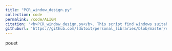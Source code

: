 ```yaml
---
title: "PCR_window_design.py"
collection: code
permalink: /code/ALIGN
citation: '<b>PCR_window_design.py</b>. This script find windows suitable for amplification in a fasta alignment. Take into account custom primer design conditions.'
githuburl: 'https://github.com/ldutoit/personal_libraries/blob/master/standalonescripts/PCR_window_design.py'
---
```


pouet
